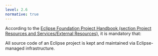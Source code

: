 ```yaml
---
level: 2.6
normative: true
---
```


According to the [Eclipse Foundation Project Handbook (section Project Resources and Services/External Resources)](https://www.eclipse.org/projects/handbook/#resources-external), it is mandatory that:

All source code of an Eclipse project is kept and maintained via Eclipse-managed infrastructure.
